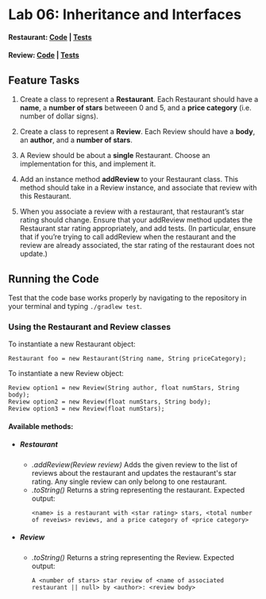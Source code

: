 # Lab 06: Inheritance and Interfaces
#### Restaurant: [Code](/inheritance/src/main/java/inheritance/Restaurant.java) | [Tests](/inheritance/src/test/java/inheritance/RestaurantTest.java)
#### Review: [Code](/inheritance/src/main/java/inheritance/Review.java) | [Tests](/inheritance/src/test/java/inheritance/ReviewTest.java)

## Feature Tasks
1. Create a class to represent a __Restaurant__. Each Restaurant should have a __name__, a __number of stars__ betweeen 0 and 5, and a __price category__ (i.e. number of dollar signs).

2. Create a class to represent a __Review__. Each Review should have a __body__, an __author__, and a __number of stars__.

3. A Review should be about a __single__ Restaurant. Choose an implementation for this, and implement it.

4. Add an instance method __addReview__ to your Restaurant class. This method should take in a Review instance, and associate that review with this Restaurant.

5. When you associate a review with a restaurant, that restaurant’s star rating should change. Ensure that your addReview method updates the Restaurant star rating appropriately, and add tests. (In particular, ensure that if you’re trying to call addReview when the restaurant and the review are already associated, the star rating of the restaurant does not update.)

## Running the Code
Test that the code base works properly by navigating to the repository in your terminal and typing `./gradlew test`.

### Using the Restaurant and Review classes
To instantiate a new Restaurant object:
```
Restaurant foo = new Restaurant(String name, String priceCategory);
```
To instantiate a new Review object:
```
Review option1 = new Review(String author, float numStars, String body);
Review option2 = new Review(float numStars, String body);
Review option3 = new Review(float numStars);
```
#### Available methods:
* ##### Restaurant
  * _.addReview(Review review)_
    Adds the given review to the list of reviews about the restaurant and updates the restaurant's star rating. Any single review can only belong to one restaurant.
  * _.toString()_
    Returns a string representing the restaurant. Expected output:
    ```
    <name> is a restaurant with <star rating> stars, <total number of reveiws> reviews, and a price category of <price category>
    ```
* ##### Review
  * _.toString()_
    Returns a string representing the Review. Expected output:
    ```
    A <number of stars> star review of <name of associated restaurant || null> by <author>: <review body>
    ```
